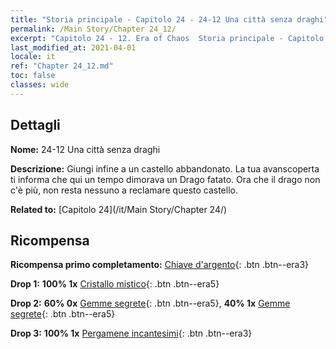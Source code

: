 ```yaml
---
title: "Storia principale - Capitolo 24 - 24-12 Una città senza draghi"
permalink: /Main Story/Chapter 24_12/
excerpt: "Capitolo 24 - 12. Era of Chaos  Storia principale - Capitolo 24_12. 24-12 Una città senza draghi"
last_modified_at: 2021-04-01
locale: it
ref: "Chapter 24_12.md"
toc: false
classes: wide
---
```


## Dettagli

 **Nome:** 24-12 Una città senza draghi

 **Descrizione:** Giungi infine a un castello abbandonato. La tua avanscoperta ti informa che qui un tempo dimorava un Drago fatato. Ora che il drago non c'è più, non resta nessuno a reclamare questo castello.

 **Related to:** [Capitolo 24](/it/Main Story/Chapter 24/)

## Ricompensa

 **Ricompensa primo completamento:** [Chiave d'argento](/it/Items/con_693/){: .btn .btn--era3}

 **Drop 1:** **100% 1x** [Cristallo mistico](/it/Items/mat_87/){: .btn .btn--era5}

 **Drop 2:** **60% 0x** [Gemme segrete](/it/Items/mat_79/){: .btn .btn--era5}, **40% 1x** [Gemme segrete](/it/Items/mat_79/){: .btn .btn--era5}

 **Drop 3:** **100% 1x** [Pergamene incantesimi](/it/Items/con_694/){: .btn .btn--era3}


